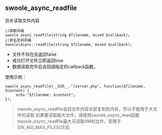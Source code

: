 ## swoole_async_readfile
异步读取文件内容

~~~
//函数风格
swoole_async_readfile(string $filename, mixed $callback);
//命名空间风格
Swoole\Async::readFile(string $filename, mixed $callback);
~~~

* 文件不存在会返回false
* 成功打开文件立即返回true
* 数据读取完毕后会回调指定的callback函数。

使用示例：
~~~
swoole_async_readfile(__DIR__."/server.php", function($filename, $content) {
     echo "$filename: $content";
});
~~~

> swoole_async_readfile会将文件内容全部复制到内存，所以不能用于大文件的读取
> 如果要读取超大文件，请使用swoole_async_read函数
> swoole_async_readfile最大可读取4M的文件，受限于SW_AIO_MAX_FILESIZE宏